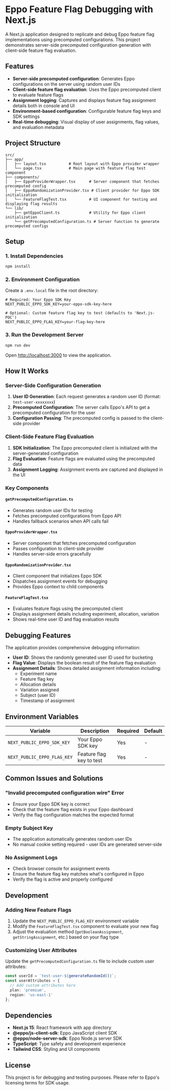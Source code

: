 # Eppo Feature Flag Debugging with Next.js

A Next.js application designed to replicate and debug Eppo feature flag implementations using precomputed configurations. This project demonstrates server-side precomputed configuration generation with client-side feature flag evaluation.

## Features

- **Server-side precomputed configuration**: Generates Eppo configurations on the server using random user IDs
- **Client-side feature flag evaluation**: Uses the Eppo precomputed client to evaluate feature flags
- **Assignment logging**: Captures and displays feature flag assignment details both in console and UI
- **Environment-based configuration**: Configurable feature flag keys and SDK settings
- **Real-time debugging**: Visual display of user assignments, flag values, and evaluation metadata

## Project Structure

```
src/
├── app/
│   ├── layout.tsx          # Root layout with Eppo provider wrapper
│   └── page.tsx            # Main page with feature flag test component
├── components/
│   ├── EppoProviderWrapper.tsx      # Server component that fetches precomputed config
│   ├── EppoRandomizationProvider.tsx # Client provider for Eppo SDK initialization
│   └── FeatureFlagTest.tsx          # UI component for testing and displaying flag results
└── lib/
    ├── getEppoClient.ts             # Utility for Eppo client initialization
    └── getPrecomputedConfiguration.ts # Server function to generate precomputed configs
```

## Setup

### 1. Install Dependencies

```bash
npm install
```

### 2. Environment Configuration

Create a `.env.local` file in the root directory:

```env
# Required: Your Eppo SDK Key
NEXT_PUBLIC_EPPO_SDK_KEY=your-eppo-sdk-key-here

# Optional: Custom feature flag key to test (defaults to 'Next.js-POC')
NEXT_PUBLIC_EPPO_FLAG_KEY=your-flag-key-here
```

### 3. Run the Development Server

```bash
npm run dev
```

Open [http://localhost:3000](http://localhost:3000) to view the application.

## How It Works

### Server-Side Configuration Generation

1. **User ID Generation**: Each request generates a random user ID (format: `test-user-xxxxxxxx`)
2. **Precomputed Configuration**: The server calls Eppo's API to get a precomputed configuration for the user
3. **Configuration Passing**: The precomputed config is passed to the client-side provider

### Client-Side Feature Flag Evaluation

1. **SDK Initialization**: The Eppo precomputed client is initialized with the server-generated configuration
2. **Flag Evaluation**: Feature flags are evaluated using the precomputed data
3. **Assignment Logging**: Assignment events are captured and displayed in the UI

### Key Components

#### `getPrecomputedConfiguration.ts`
- Generates random user IDs for testing
- Fetches precomputed configurations from Eppo API
- Handles fallback scenarios when API calls fail

#### `EppoProviderWrapper.tsx`
- Server component that fetches precomputed configuration
- Passes configuration to client-side provider
- Handles server-side errors gracefully

#### `EppoRandomizationProvider.tsx`
- Client component that initializes Eppo SDK
- Dispatches assignment events for debugging
- Provides Eppo context to child components

#### `FeatureFlagTest.tsx`
- Evaluates feature flags using the precomputed client
- Displays assignment details including experiment, allocation, variation
- Shows real-time user ID and flag evaluation results

## Debugging Features

The application provides comprehensive debugging information:

- **User ID**: Shows the randomly generated user ID used for bucketing
- **Flag Value**: Displays the boolean result of the feature flag evaluation
- **Assignment Details**: Shows detailed assignment information including:
  - Experiment name
  - Feature flag key
  - Allocation details
  - Variation assigned
  - Subject (user ID)
  - Timestamp of assignment

## Environment Variables

| Variable | Description | Required | Default |
|----------|-------------|----------|---------|
| `NEXT_PUBLIC_EPPO_SDK_KEY` | Your Eppo SDK key | Yes | - |
| `NEXT_PUBLIC_EPPO_FLAG_KEY` | Feature flag key to test | Yes | - |

## Common Issues and Solutions

### "Invalid precomputed configuration wire" Error
- Ensure your Eppo SDK key is correct
- Check that the feature flag exists in your Eppo dashboard
- Verify the flag configuration matches the expected format

### Empty Subject Key
- The application automatically generates random user IDs
- No manual cookie setting required - user IDs are generated server-side

### No Assignment Logs
- Check browser console for assignment events
- Ensure the feature flag key matches what's configured in Eppo
- Verify the flag is active and properly configured

## Development

### Adding New Feature Flags

1. Update the `NEXT_PUBLIC_EPPO_FLAG_KEY` environment variable
2. Modify the `FeatureFlagTest.tsx` component to evaluate your new flag
3. Adjust the evaluation method (`getBooleanAssignment`, `getStringAssignment`, etc.) based on your flag type

### Customizing User Attributes

Update the `getPrecomputedConfiguration.ts` file to include custom user attributes:

```typescript
const userId = `test-user-${generateRandomId()}`;
const userAttributes = {
  // Add custom attributes here
  plan: 'premium',
  region: 'us-east-1'
};
```

## Dependencies

- **Next.js 15**: React framework with app directory
- **@eppo/js-client-sdk**: Eppo JavaScript client SDK
- **@eppo/node-server-sdk**: Eppo Node.js server SDK
- **TypeScript**: Type safety and development experience
- **Tailwind CSS**: Styling and UI components

## License

This project is for debugging and testing purposes. Please refer to Eppo's licensing terms for SDK usage.
